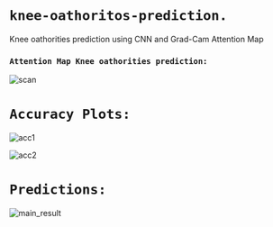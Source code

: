 # `knee-oathoritos-prediction.`

Knee oathorities prediction using CNN and Grad-Cam Attention Map

### `Attention Map Knee oathorities prediction:`

![scan](https://user-images.githubusercontent.com/98689629/228420387-bcb0a6b0-08c9-4f4d-852b-ae07c96ea4f0.jpg)

# `Accuracy Plots:`

![acc1](https://user-images.githubusercontent.com/98689629/228420889-415de11b-7c4a-431f-8311-43bf5e178ac0.PNG)

![acc2](https://user-images.githubusercontent.com/98689629/228420913-0c86c280-0b1c-4a4e-9efc-5194b509f67e.PNG)


# `Predictions:`
![main_result](https://user-images.githubusercontent.com/98689629/228421142-e6fe1cca-29ad-4eab-942d-a20638da5d32.PNG)

